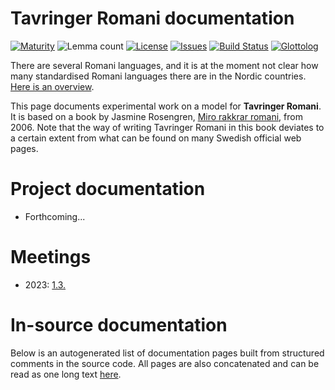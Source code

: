 # Tavringer Romani documentation

[![Maturity](https://img.shields.io/endpoint?url=https%3A%2F%2Fraw.githubusercontent.com%2Fgiellalt%2Flang-rmu-x-testing%2Fgh-pages%2Fmaturity.json)](https://giellalt.github.io/MaturityClassification.html)
![Lemma count](https://img.shields.io/endpoint?url=https%3A%2F%2Fraw.githubusercontent.com%2Fgiellalt%2Flang-rmu-x-testing%2Fgh-pages%2Flemmacount.json)
[![License](https://img.shields.io/github/license/giellalt/lang-rmu-x-testing)](https://github.com/giellalt/lang-rmu-x-testing/blob/main/LICENSE)
[![Issues](https://img.shields.io/github/issues/giellalt/lang-rmu-x-testing)](https://github.com/giellalt/lang-rmu-x-testing/issues)
[![Build Status](https://builds.giellalt.org/api/badge/lang-rmu-x-testing?label=CI)](https://builds.giellalt.org/pipelines/lang-rmu-x-testing/builds/latest)
[![Glottolog](https://img.shields.io/badge/Glottolog-green)](https://glottolog.org/resource/languoid/id/tavr1235)

There are several Romani languages, and it is at the moment not clear how many standardised Romani languages there are in the Nordic countries. [Here is an overview](../lang-rmy/romani-languages.html).

This page documents experimental work on a model for **Tavringer Romani**. It is based on a book by Jasmine Rosengren, [Miro rakkrar romani](https://dokumen.tips/download/link/miro-rakkrar-romani-skolverket-miro-rakkrar-romani-3-miro-rakkrar-romani-jag-talar.html), from 2006. Note that the way of writing Tavringer Romani in this book deviates to a certain extent from what can be found on many Swedish official web pages.

# Project documentation

- Forthcoming...


# Meetings

- 2023: [1.3.](meetings/230301.md)


# In-source documentation

Below is an autogenerated list of documentation pages built from structured comments in the source code. All pages are also concatenated and can be read as one long text [here](rmu.md).
